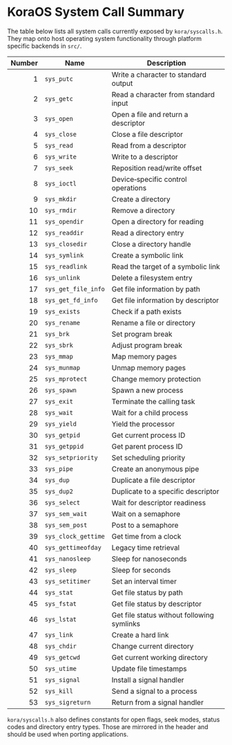 # KoraOS System Call Summary

The table below lists all system calls currently exposed by `kora/syscalls.h`. They map onto host operating system functionality through platform specific backends in `src/`.

| Number | Name | Description |
|-------:|------|-------------|
| 1 | `sys_putc` | Write a character to standard output |
| 2 | `sys_getc` | Read a character from standard input |
| 3 | `sys_open` | Open a file and return a descriptor |
| 4 | `sys_close` | Close a file descriptor |
| 5 | `sys_read` | Read from a descriptor |
| 6 | `sys_write` | Write to a descriptor |
| 7 | `sys_seek` | Reposition read/write offset |
| 8 | `sys_ioctl` | Device‑specific control operations |
| 9 | `sys_mkdir` | Create a directory |
| 10 | `sys_rmdir` | Remove a directory |
| 11 | `sys_opendir` | Open a directory for reading |
| 12 | `sys_readdir` | Read a directory entry |
| 13 | `sys_closedir` | Close a directory handle |
| 14 | `sys_symlink` | Create a symbolic link |
| 15 | `sys_readlink` | Read the target of a symbolic link |
| 16 | `sys_unlink` | Delete a filesystem entry |
| 17 | `sys_get_file_info` | Get file information by path |
| 18 | `sys_get_fd_info` | Get file information by descriptor |
| 19 | `sys_exists` | Check if a path exists |
| 20 | `sys_rename` | Rename a file or directory |
| 21 | `sys_brk` | Set program break |
| 22 | `sys_sbrk` | Adjust program break |
| 23 | `sys_mmap` | Map memory pages |
| 24 | `sys_munmap` | Unmap memory pages |
| 25 | `sys_mprotect` | Change memory protection |
| 26 | `sys_spawn` | Spawn a new process |
| 27 | `sys_exit` | Terminate the calling task |
| 28 | `sys_wait` | Wait for a child process |
| 29 | `sys_yield` | Yield the processor |
| 30 | `sys_getpid` | Get current process ID |
| 31 | `sys_getppid` | Get parent process ID |
| 32 | `sys_setpriority` | Set scheduling priority |
| 33 | `sys_pipe` | Create an anonymous pipe |
| 34 | `sys_dup` | Duplicate a file descriptor |
| 35 | `sys_dup2` | Duplicate to a specific descriptor |
| 36 | `sys_select` | Wait for descriptor readiness |
| 37 | `sys_sem_wait` | Wait on a semaphore |
| 38 | `sys_sem_post` | Post to a semaphore |
| 39 | `sys_clock_gettime` | Get time from a clock |
| 40 | `sys_gettimeofday` | Legacy time retrieval |
| 41 | `sys_nanosleep` | Sleep for nanoseconds |
| 42 | `sys_sleep` | Sleep for seconds |
| 43 | `sys_setitimer` | Set an interval timer |
| 44 | `sys_stat` | Get file status by path |
| 45 | `sys_fstat` | Get file status by descriptor |
| 46 | `sys_lstat` | Get file status without following symlinks |
| 47 | `sys_link` | Create a hard link |
| 48 | `sys_chdir` | Change current directory |
| 49 | `sys_getcwd` | Get current working directory |
| 50 | `sys_utime` | Update file timestamps |
| 51 | `sys_signal` | Install a signal handler |
| 52 | `sys_kill` | Send a signal to a process |
| 53 | `sys_sigreturn` | Return from a signal handler |

`kora/syscalls.h` also defines constants for open flags, seek modes, status codes and directory entry types.  Those are mirrored in the header and should be used when porting applications.
